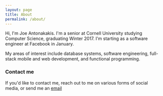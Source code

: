 ```yaml
---
layout: page
title: About
permalink: /about/
---
```


Hi, I'm Joe Antonakakis.  I'm a senior at Cornell University studying Computer Science, graduating Winter 2017.  I'm starting as a software engineer at Facebook in January.

My areas of interest include database systems, software engineering, full-stack mobile and web development, and functional programming.  

### Contact me

If you'd like to contact me, reach out to me on various forms of social media, or send me an [email](mailto:jma353@cornell.edu)

